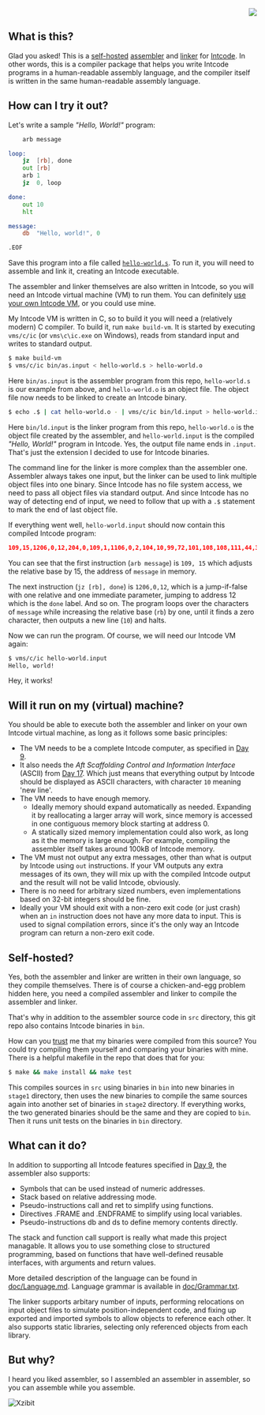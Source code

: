 <div align="right"><img src="https://github.com/matushorvath/xzintbit/workflows/Build%20and%20Test/badge.svg"></div>

What is this?
-------------

Glad you asked! This is a [self-hosted](https://en.wikipedia.org/wiki/Self-hosting_(compilers)) [assembler](https://en.wikipedia.org/wiki/Assembly_language#Assembler) and [linker](https://en.wikipedia.org/wiki/Linker_(computing)) for [Intcode](https://adventofcode.com/2019/day/9). In other words, this is a compiler package that helps you write Intcode programs in a human-readable assembly language, and the compiler itself is written in the same human-readable assembly language.

How can I try it out?
---------------------

Let's write a sample *"Hello, World!"* program:

```asm
    arb message

loop:
    jz  [rb], done
    out [rb]
    arb 1
    jz  0, loop

done:
    out 10
    hlt

message:
    db  "Hello, world!", 0

.EOF
```

Save this program into a file called [`hello-world.s`](test/hello-world.s).
To run it, you will need to assemble and link it, creating an Intcode executable.

The assembler and linker themselves are also written in Intcode, so you will need an Intcode virtual machine (VM) to run them. You can definitely [use your own Intcode VM](#will-it-run-on-my-virtual-machine), or you could use mine.

My Intcode VM is written in C, so to build it you will need a (relatively modern) C compiler. To build it, run `make build-vm`. It is started by executing `vms/c/ic` (or `vms\c\ic.exe` on Windows), reads from standard input and writes to standard output.

```sh
$ make build-vm
$ vms/c/ic bin/as.input < hello-world.s > hello-world.o
```

Here `bin/as.input` is the assembler program from this repo, `hello-world.s` is our example from above, and `hello-world.o` is an object file. The object file now needs to be linked to create an Intcode binary.

```sh
$ echo .$ | cat hello-world.o - | vms/c/ic bin/ld.input > hello-world.input
```

Here `bin/ld.input` is the linker program from this repo, `hello-world.o` is the object file created by the assembler, and `hello-world.input` is the compiled *"Hello, World!"* program in Intcode. Yes, the output file name ends in `.input`. That's just the extension I decided to use for Intcode binaries.

The command line for the linker is more complex than the assembler one. Assembler always takes one input, but the linker can be used to link multiple object files into one binary. Since Intcode has no file system access, we need to pass all object files via standard output. And since Intcode has no way of detecting end of input, we need to follow that up with a `.$` statement to mark the end of last object file.

If everything went well, `hello-world.input` should now contain this compiled Intcode program:

```json
109,15,1206,0,12,204,0,109,1,1106,0,2,104,10,99,72,101,108,108,111,44,32,119,111,114,108,100,33,0
```

You can see that the first instruction (`arb message`) is `109, 15` which adjusts the relative base by 15, the address of `message` in memory.

The next instruction (`jz [rb], done`) is `1206,0,12`, which is a jump-if-false with one relative and one immediate parameter, jumping to address 12 which is the `done` label. And so on. The program loops over the characters of `message` while increasing the relative base (`rb`) by one, until it finds a zero character, then outputs a new line (`10`) and halts.

Now we can run the program. Of course, we will need our Intcode VM again:

```sh
$ vms/c/ic hello-world.input
Hello, world!
```

Hey, it works!

Will it run on my (virtual) machine?
------------------------------------

You should be able to execute both the assembler and linker on your own Intcode virtual machine, as long as it follows some basic principles:

- The VM needs to be a complete Intcode computer, as specified in [Day 9](https://adventofcode.com/2019/day/9).
- It also needs the *Aft Scaffolding Control and Information Interface* (ASCII) from [Day 17](https://adventofcode.com/2019/day/17). Which just means that everything output by Intcode should be displayed as ASCII characters, with character `10` meaning 'new line'.
- The VM needs to have enough memory.
   - Ideally memory should expand automatically as needed. Expanding it by reallocating a larger array will work, since memory is accessed in one contiguous memory block starting at address 0.
   - A statically sized memory implementation could also work, as long as it the memory is large enough. For example, compiling the assembler itself takes around 100kB of Intcode memory.
- The VM must not output any extra messages, other than what is output by Intcode using `out` instructions. If your VM outputs any extra messages of its own, they will mix up with the compiled Intcode output and the result will not be valid Intcode, obviously.
- There is no need for arbitrary sized numbers, even implementations based on 32-bit integers should be fine.
- Ideally your VM should exit with a non-zero exit code (or just crash) when an `in` instruction does not have any more data to input. This is used to signal compilation errors, since it's the only way an Intcode program can return a non-zero exit code.

Self-hosted?
------------

Yes, both the assembler and linker are written in their own language, so they compile themselves. There is of course a chicken-and-egg problem hidden here, you need a compiled assembler and linker to compile the assembler and linker.

That's why in addition to the assembler source code in `src` directory, this git repo also contains Intcode binaries in `bin`.

How can you [trust](https://www.cs.cmu.edu/~rdriley/487/papers/Thompson_1984_ReflectionsonTrustingTrust.pdf) me that my binaries were compiled from this source? You could try compiling them yourself and comparing your binaries with mine. There is a helpful makefile in the repo that does that for you:

```sh
$ make && make install && make test
```

This compiles sources in `src` using binaries in `bin` into new binaries in `stage1` directory, then uses the new binaries to compile the same sources again into another set of binaries in `stage2` directory. If everything works, the two generated binaries should be the same and they are copied to `bin`. Then it runs unit tests on the binaries in `bin` directory.

What can it do?
-----------------

In addition to supporting all Intcode features specified in [Day 9](https://adventofcode.com/2019/day/9), the assembler also supports:

- Symbols that can be used instead of numeric addresses.
- Stack based on relative addressing mode.
- Pseudo-instructions call and ret to simplify using functions.
- Directives .FRAME and .ENDFRAME to simplify using local variables.
- Pseudo-instructions db and ds to define memory contents directly.

The stack and function call support is really what made this project managable. It allows you to use something close to structured programming, based on functions that have well-defined reusable interfaces, with arguments and return values.

More detailed description of the language can be found in [doc/Language.md](doc/Language.md). Language grammar is available in [doc/Grammar.txt](doc/Grammar.txt).

The linker supports arbitary number of inputs, performing relocations on input object files to simulate position-independent code, and fixing up exported and imported symbols to allow objects to reference each other. It also supports static libraries, selecting only referenced objects from each library.

But why?
--------
I heard you liked assembler, so I assembled an assembler in assembler, so you can assemble while you assemble.

![Xzibit](https://i.kym-cdn.com/photos/images/small/000/001/122/xzibit-happy.jpg)

